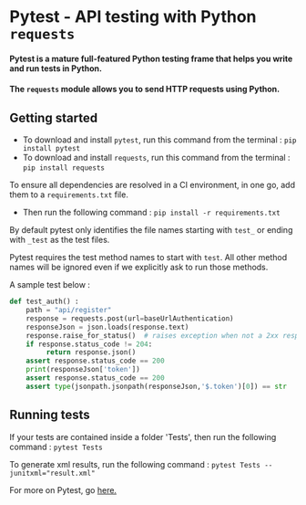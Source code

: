 # Pytest - API testing with Python `requests`


#### Pytest is a mature full-featured Python testing frame that helps you write and run tests in Python.

#### The `requests` module allows you to send HTTP requests using Python.

## Getting started

* To download and install `pytest`, run this command from the terminal : `pip install pytest`
* To download and install `requests`, run this command from the terminal : `pip install requests`

To ensure all dependencies are resolved in a CI environment, in one go, add them to a `requirements.txt` file.
* Then run the following command : `pip install -r requirements.txt`

By default pytest only identifies the file names starting with `test_` or ending with `_test` as the test files.

Pytest requires the test method names to start with `test`. All other method names will be ignored even if we explicitly ask to run those methods.

A sample test below :

```python
def test_auth() :
    path = "api/register"
    response = requests.post(url=baseUrlAuthentication)
    responseJson = json.loads(response.text)
    response.raise_for_status()  # raises exception when not a 2xx response
    if response.status_code != 204:
         return response.json()
    assert response.status_code == 200
    print(responseJson['token'])
    assert response.status_code == 200
    assert type(jsonpath.jsonpath(responseJson,'$.token')[0]) == str

```
## Running tests

If your tests are contained inside a folder 'Tests', then run the following command : `pytest Tests` 

To generate xml results, run the following command : `pytest Tests --junitxml="result.xml"`

For more on Pytest, go [here.](https://docs.pytest.org/en/stable/)
